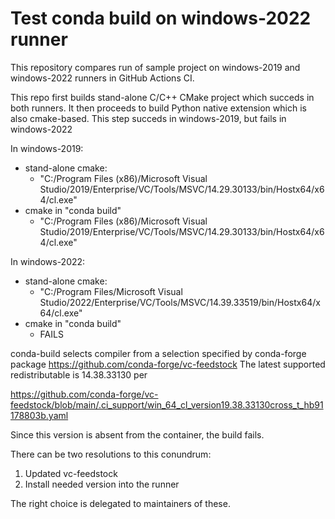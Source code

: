 # Test conda build on windows-2022 runner

This repository compares run of sample project on windows-2019 and windows-2022 runners
in GitHub Actions CI.

This repo first builds stand-alone C/C++ CMake project which succeds in both runners.
It then proceeds to build Python native extension which is also cmake-based. This step
succeds in windows-2019, but fails in windows-2022


In windows-2019:
   - stand-alone cmake:
      - "C:/Program Files (x86)/Microsoft Visual Studio/2019/Enterprise/VC/Tools/MSVC/14.29.30133/bin/Hostx64/x64/cl.exe"
   - cmake in "conda build"
      - "C:/Program Files (x86)/Microsoft Visual Studio/2019/Enterprise/VC/Tools/MSVC/14.29.30133/bin/Hostx64/x64/cl.exe"

In windows-2022:
   - stand-alone cmake:
      - "C:/Program Files/Microsoft Visual Studio/2022/Enterprise/VC/Tools/MSVC/14.39.33519/bin/Hostx64/x64/cl.exe"
   - cmake in "conda build"
      - FAILS

conda-build selects compiler from a selection specified by conda-forge package https://github.com/conda-forge/vc-feedstock
The latest supported redistributable is 14.38.33130 per

https://github.com/conda-forge/vc-feedstock/blob/main/.ci_support/win_64_cl_version19.38.33130cross_t_hb91178803b.yaml

Since this version is absent from the container, the build fails.

There can be two resolutions to this conundrum:
   1. Updated vc-feedstock
   2. Install needed version into the runner

The right choice is delegated to maintainers of these.